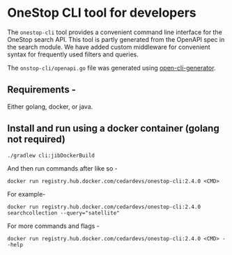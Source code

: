 # OneStop CLI tool for developers

The `onestop-cli` tool provides a convenient command line interface for the OneStop search API. This tool is partly generated from the OpenAPI spec in the search module. We have added custom middleware for convenient syntax for frequently used filters and queries.

The `onstop-cli/openapi.go` file was generated using [open-cli-generator](https://github.com/danielgtaylor/openapi-cli-generator).

## Requirements -
Either golang, docker, or java.  

## Install and run using a docker container (golang not required)

`./gradlew cli:jibDockerBuild`

And then run commands after like so -

`docker run registry.hub.docker.com/cedardevs/onestop-cli:2.4.0 <CMD>`

For example-

`docker run registry.hub.docker.com/cedardevs/onestop-cli:2.4.0 searchcollection --query="satellite"`

For more commands and flags -

`docker run registry.hub.docker.com/cedardevs/onestop-cli:2.4.0 <CMD> --help`
